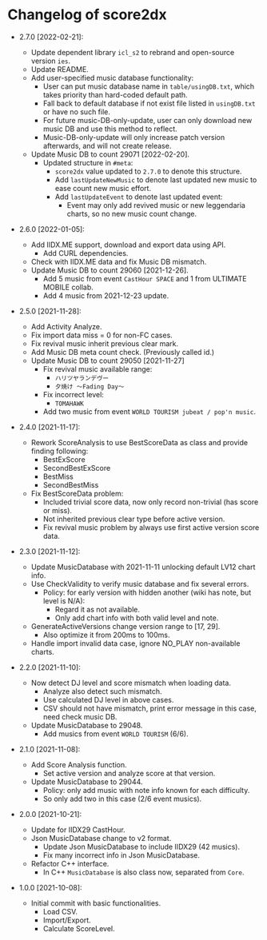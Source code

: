# Changelog of score2dx

- 2.7.0 [2022-02-21]:
    - Update dependent library `icl_s2` to rebrand and open-source version `ies`.
    - Update README.
    - Add user-specified music database functionality:
        - User can put music database name in `table/usingDB.txt`, which takes priority than hard-coded default path.
        - Fall back to default database if not exist file listed in `usingDB.txt` or have no such file.
        - For future music-DB-only-update, user can only download new music DB and use this method to reflect.
        - Music-DB-only-update will only increase patch version afterwards, and will not create release.
    - Update Music DB to count 29071 [2022-02-20].
        - Updated structure in `#meta`:
            - `score2dx` value updated to `2.7.0` to denote this structure.
            - Add `lastUpdateNewMusic` to denote last updated new music to ease count new music effort.
            - Add `lastUpdateEvent` to denote last updated event:
                - Event may only add revived music or new leggendaria charts, so no new music count change.

- 2.6.0 [2022-01-05]:
    - Add IIDX.ME support, download and export data using API.
        - Add CURL dependencies.
    - Check with IIDX.ME data and fix Music DB mismatch.
    - Update Music DB to count 29060 [2021-12-26].
        - Add 5 music from event `CastHour SPACE` and 1 from ULTIMATE MOBILE collab.
        - Add 4 music from 2021-12-23 update.

- 2.5.0 [2021-11-28]:
    - Add Activity Analyze.
    - Fix import data miss = 0 for non-FC cases.
    - Fix revival music inherit previous clear mark.
    - Add Music DB meta count check. (Previously called id.)
    - Update Music DB to count 29050 [2021-11-27]
        - Fix revival music available range:
            - `ハリツヤランデヴー`
            - `夕焼け ～Fading Day～`
        - Fix incorrect level:
            - `TOMAHAWK`
        - Add two music from event `WORLD TOURISM jubeat / pop'n music`.

- 2.4.0 [2021-11-17]:
    - Rework ScoreAnalysis to use BestScoreData as class and provide finding following:
        - BestExScore
        - SecondBestExScore
        - BestMiss
        - SecondBestMiss
    - Fix BestScoreData problem:
        - Included trivial score data, now only record non-trivial (has score or miss).
        - Not inherited previous clear type before active version.
        - Fix revival music problem by always use first active version score data.

- 2.3.0 [2021-11-12]:
    - Update MusicDatabase with 2021-11-11 unlocking default LV12 chart info.
    - Use CheckValidity to verify music database and fix several errors.
        - Policy: for early version with hidden another (wiki has note, but level is N/A):
            - Regard it as not available.
            - Only add chart info with both valid level and note.
    - GenerateActiveVersions change version range to [17, 29].
        - Also optimize it from 200ms to 100ms.
    - Handle import invalid data case, ignore NO_PLAY non-available charts.

- 2.2.0 [2021-11-10]:
    - Now detect DJ level and score mismatch when loading data.
        - Analyze also detect such mismatch.
        - Use calculated DJ level in above cases.
        - CSV should not have mismatch, print error message in this case, need check music DB.
    - Update MusicDatabase to 29048.
        - Add musics from event `WORLD TOURISM` (6/6).

- 2.1.0 [2021-11-08]:
    - Add Score Analysis function.
        - Set active version and analyze score at that version.
    - Update MusicDatabase to 29044.
        - Policy: only add music with note info known for each difficulty.
        - So only add two in this case (2/6 event musics).

- 2.0.0 [2021-10-21]:
    - Update for IIDX29 CastHour.
    - Json MusicDatabase change to v2 format.
        - Update Json MusicDatabase to include IIDX29 (42 musics).
        - Fix many incorrect info in Json MusicDatabase.
    - Refactor C++ interface.
        - In C++ `MusicDatabase` is also class now, separated from `Core`.

- 1.0.0 [2021-10-08]:
    - Initial commit with basic functionalities.
        - Load CSV.
        - Import/Export.
        - Calculate ScoreLevel.
